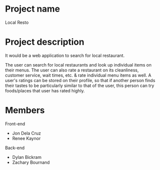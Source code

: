 # Project name
Local Resto

# Project description
It would be a web application to search for local restaurant. 

The user can search for local restaurants and look up individual items on their menus. 
The user can also rate a restaurant on its cleanliness, customer service, wait times, etc. & rate individual menu items as well. 
A user's ratings can be stored on their profile, so that if another person finds their tastes to be particularly similar to that of the user, this person can try foods/places that user has rated highly.

# Members
Front-end
- Jon Dela Cruz
- Renee Kaynor

Back-end
- Dylan Bickram
- Zachary Bournand
